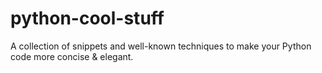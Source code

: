 python-cool-stuff
=================

A collection of snippets and well-known techniques to make your Python code more concise &amp; elegant.
